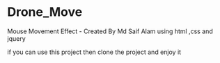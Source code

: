 # Drone_Move
Mouse Movement Effect - Created By Md Saif Alam using html ,css and jquery



if you can use this project then clone the project and enjoy it
